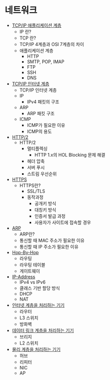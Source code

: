 # 네트워크

- [TCP/IP 애플리케이션 계층](https://github.com/HanKwanJin/CS_Study/blob/main/Network/TCP／IP-애플리케이션-계층.md)
    - IP 란?
    - TCP 란?
    - TCP/IP 4계층과 OSI 7계층의 차이
    - 애플리케이션 계층
        - HTTP
        - SMTP, POP, IMAP
        - FTP
        - SSH
        - DNS
- [TCP/IP 인터넷 계층](https://github.com/HanKwanJin/CS_Study/blob/main/Network/TCP／IP-인터넷-계층.md)
    - TCP/IP 인터넷 계층
    - IP
        - IPv4 패킷의 구조
    - ARP
        - ARP 패킷 구조
    - ICMP
        - ICMP가 필요한 이유
        - ICMP의 용도
- [HTTP/2](https://github.com/HanKwanJin/CS_Study/blob/main/Network/HTTP2.md)
    - HTTP/2
        - 멀티플렉싱
            - HTTP 1.x의 HOL Blocking 문제 해결
        - 헤더 압축
        - 서버 푸시
        - 스트림 우선순위
- [HTTPS](https://github.com/HanKwanJin/CS_Study/blob/main/Network/HTTP2.md)
    - HTTPS란?
        - SSL/TLS
        - 동작과정
            - 공개키 방식
            - 대칭키 방식
            - 인증서 발급 과정
            - 사용자가 사이트에 접속할 경우
- [ARP](https://github.com/HanKwanJin/CS_Study/blob/main/Network/ARP.md)
    - ARP란?
    - 통신할 때 MAC 주소가 필요한 이유
    - 통신할 때 IP 주소가 필요한 이유
- [Hop-By-Hop](https://github.com/HanKwanJin/CS_Study/blob/main/Network/Hop-By-Hop.md)
    - 라우팅
    - 라우팅 테이블
    - 게이트웨이
- [IP-Address](https://github.com/HanKwanJin/CS_Study/blob/main/Network/IP-Address.md)
    - IPv4 vs IPv6
    - 클래스 기반 할당 방식
    - DHCP
    - NAT
- [인터넷 계층을 처리하는 기기](https://github.com/HanKwanJin/CS_Study/blob/main/Network/인터넷-계층을-처리하는-기기.md)
    - 라우터
    - L3 스위치
    - 방화벽
- [데이터 링크 계층을 처리하는 기기](https://github.com/HanKwanJin/CS_Study/blob/main/Network/데이터-링크-계층을-처리하는-기기.md)
    - 브리지
    - L2 스위치
- [물리 계층을 처리하는 기기](https://github.com/HanKwanJin/CS_Study/blob/main/Network/물리-계층을-처리하는-기기.md)
    - 허브
    - 리피터
    - NIC
    - AP
